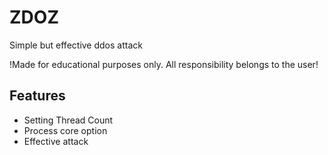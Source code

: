 # ZDOZ
Simple but effective ddos attack


!Made for educational purposes only. All responsibility belongs to the user!


## Features

* Setting Thread Count
* Process core option
* Effective attack
